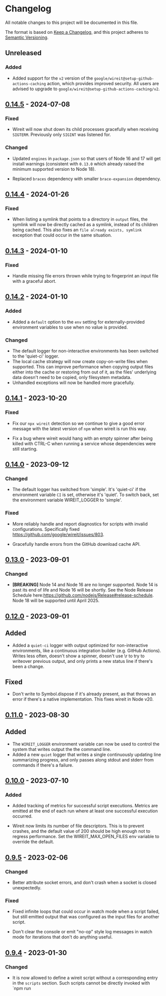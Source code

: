 # Changelog

All notable changes to this project will be documented in this file.

The format is based on [Keep a Changelog](https://keepachangelog.com/en/1.0.0/),
and this project adheres to [Semantic
Versioning](https://semver.org/spec/v2.0.0.html).

## Unreleased

### Added

- Added support for the `v2` version of the
  `google/wireit@setup-github-actions-caching` action, which provides improved
  security. All users are advised to upgrade to
  `google/wireit@setup-github-actions-caching/v2`.

## [0.14.5] - 2024-07-08

### Fixed

- Wireit will now shut down its child processes gracefully when receiving
  `SIGTERM`. Previously only `SIGINT` was listened for.

### Changed

- Updated `engines` in `package.json` so that users of Node 16 and 17 will get
  install warnings (consistent with `0.13.0` which already raised the minimum
  supported version to Node 18).

- Replaced `braces` dependency with smaller `brace-expansion` dependency.

## [0.14.4] - 2024-01-26

### Fixed

- When listing a symlink that points to a directory in `output` files, the
  symlink will now be directly cached as a symlink, instead of its children
  being cached. This also fixes an `file already exists, symlink` exception that
  could occur in the same situation.

## [0.14.3] - 2024-01-10

### Fixed

- Handle missing file errors thrown while trying to fingerprint an input file with a graceful abort.

## [0.14.2] - 2024-01-10

### Added

- Added a `default` option to the `env` setting for externally-provided environment variables to use when no value is provided.

### Changed

- The default logger for non-interactive environments has been switched to the 'quiet-ci' logger.
- The local cache strategy will now create copy-on-write files when supported. This can improve performance when copying output files either into the cache or restoring from out of it, as the files' underlying data doesn't need to be copied, only filesystem metadata.
- Unhandled exceptions will now be handled more gracefully.

## [0.14.1] - 2023-10-20

### Fixed

- Fix our `npx wireit` detection so we continue to give a good error message
  with the latest version of `npm` when wireit is run this way.

- Fix a bug where wireit would hang with an empty spinner after being killed
  with CTRL-C when running a service whose dependencies were still starting.

## [0.14.0] - 2023-09-12

### Changed

- The default logger has switched from 'simple'. It's 'quiet-ci' if the environment variable `CI` is set, otherwise it's 'quiet'. To switch back, set the environment variable WIREIT_LOGGER to 'simple'.

### Fixed

- More reliably handle and report diagnostics for scripts with invalid configurations. Specifically fixed https://github.com/google/wireit/issues/803.

- Gracefully handle errors from the GitHub download cache API.

## [0.13.0] - 2023-09-01

### Changed

- **[BREAKING]** Node 14 and Node 16 are no longer supported. Node 14 is past its end of life and Node 16 will be shortly. See the Node Release Schedule here:https://github.com/nodejs/Release#release-schedule. Node 18 will be supported until April 2025.

## [0.12.0] - 2023-09-01

## Added

- Added a `quiet-ci` logger with output optimized for non-interactive environments, like a continuous integration builder (e.g. GitHub Actions). Writes less often, doesn't show a spinner, doesn't use \r to try to writeover previous output, and only prints a new status line if there's been a change.

## Fixed

- Don't write to Symbol.dispose if it's already present, as that throws an error if there's a native implementation. This fixes wireit in Node v20.

## [0.11.0] - 2023-08-30

## Added

- The `WIREIT_LOGGER` environment variable can now be used to control the system that writes output the the command line.
- Added a new `quiet` logger that writes a single continuously updating line summarizing progress, and only passes along stdout and stderr from commands if there's a failure.

## [0.10.0] - 2023-07-10

### Added

- Added tracking of metrics for successful script executions. Metrics are emitted
  at the end of each run where at least one successful execution occurred.

- Wireit now limits its number of file descriptors. This is to prevent crashes, and the default value of 200 should be high enough not to regress performance. Set the WIREIT_MAX_OPEN_FILES env variable to override the default.

## [0.9.5] - 2023-02-06

### Changed

- Better attribute socket errors, and don't crash when a socket is closed
  unexpectedly.

### Fixed

- Fixed infinite loops that could occur in watch mode when a script failed, but
  still emitted output that was configured as the input files for another
  script.

- Don't clear the console or emit "no-op" style log messages in watch mode for
  iterations that don't do anything useful.

## [0.9.4] - 2023-01-30

### Changed

- It is now allowed to define a wireit script without a corresponding entry in
  the `scripts` section. Such scripts cannot be directly invoked with `npm run
  <script>` or similar, but they can still be used as dependencies by other
  wireit scripts.

## [0.9.3] - 2023-01-03

### Fixed

- In watch mode, watchers are no longer created for `package-lock.json` files
  that don't yet exist at the time of analysis. This saves resources, and on
  Windows should reduce errors such as
  `EBUSY: resource busy or locked, lstat 'C:\DumpStack.log.tmp`.

## [0.9.2] - 2022-12-09

### Fixed

- Fixed bug relating to services not getting shut down following an error in one
  of its dependencies.
- Fixed some cases of errors being logged multiple times.
- Errors are now consistently logged immediately when they occur, instead of
  sometimes only at the end of all execution.

## [0.9.1] - 2022-12-06

### Added

- Added `env` setting which allows either directly assigning environment
  variables, or indicating that an externally-provided environment variable
  should affect the fingerprint (and hence freshness/caching). Example:

```json
{
  "wireit": {
    "bundle:prod": {
      "command": "rollup -c",
      "files": ["lib/**/*.js", "rollup.config.js"],
      "output": ["dist/bundle.js"],
      "env": {
        "MODE": "prod",
        "DEBUG": {
          "external": true
        }
      }
    }
  }
}
```

## [0.9.0] - 2022-11-29

### Changed

- **[BREAKING]** A `watch` argument (without the `--`) is now passed to the
  script, instead of erroring, to make it consistent with all other arguments.
  (The error was previously repoted to aid in migration from `watch` to
  `--watch`, which changed in `v0.6.0).

- **[BREAKING]** The `.yarn/` folder has been added to the list of default
  excluded paths.

- It is now allowed to set the value of a wireit script to e.g.
  `"../node_modules/.bin/wireit"` if you need to directly reference a wireit
  binary in a specific location.

- `yarn.lock` and `pnpm-lock.yaml` are now automatically used as package lock
  files when yarn and pnpm are detected, respectively. (Previously
  `package-lock.json` was always used unless the `packageLocks` array was
  manually set).

### Fixed

- The `--watch` flag can now be passed to chained scripts when using yarn 1.x.
  However due to https://github.com/yarnpkg/yarn/issues/8905, extra arguments
  passed after a `--` are still not supported with yarn 1.x. Please consider
  upgrading to yarn 3.x, or switching to npm.

## [0.8.0] - 2022-11-18

### Added

- **[BREAKING]** The following folders are now excluded by default from both the
  `files` and `output` arrays:

  - `.git/`
  - `.hg/`
  - `.svn/`
  - `.wireit/`
  - `CVS/`
  - `node_modules/`

  In the highly unusual case that you need to reference a file in one of those
  folders, set `allowUsuallyExcludedPaths: true` to remove all default excludes.

### Fixed

- Fixed `Invalid string length` and `heap out of memory` errors when writing the
  fingerprint files for large script graphs.

- Fixed bug where an exclude pattern for a folder with a trailing slash would
  not be applied (e.g. `!foo` worked but `!foo/` did not).

## [0.7.3] - 2022-11-14

### Added

- Added `"service": true` setting, which is well suited for long-running
  processes like servers. A service is started either when it is invoked directly,
  or when another script that depends on it is ready to run. A service is stopped
  when all scripts that depend on it have finished, or when Wireit is exited.

- Added `"cascade": false` setting to dependencies.

  By default, the fingerprint of a script includes the fingerprints of its
  dependencies. This means a script will re-run whenever one of its dependencies
  re-runs, even if the output produced by the dependency didn't actually change.

  Now, if a dependency is annotated with `"cascade": false`, then the
  fingerprint of that dependency will no longer be included in the script's own
  fingerprint. This means a script won't neccessarily re-run just because a
  dependency re-ran — though Wireit will still always run the dependency first
  if it is not up-to-date.

  Using `"cascade": false` can result in faster builds thanks to fewer re-runs,
  but it is very important to specify all of the input files generated by the
  dependency which the script depends on in the `files` array.

  Example:

  ```json
  {
    "wireit": {
      "build": {
        "command": "tsc",
        "files": ["tsconfig.json", "src/**/*.ts"],
        "output": "lib/**",
      },
      "bundle": {
        "command": "rollup -c",
        "files": ["rollup.config.json", "lib/**/*.js", "!lib/test"],
        "output": ["dist/bundle.js"],
        "dependencies": {
          [
            "script": "build",
            "cascade": false
          ]
        }
      }
    }
  }
  ```

### Changed

- Added string length > 0 requirement to the `command`, `dependencies`, `files`,
  `output`, and `packageLocks` properties in `schema.json`.

### Fixed

- Fixed memory leak in watch mode.

- Added graceful recovery from `ECONNRESET` and other connection errors when
  using GitHub Actions caching.

- Fixed bug where a leading slash on a `files` or `output` path was incorrectly
  interpreted as relative to the filesystem root, instead of relative to the
  package, in watch mode.

## [0.7.2] - 2022-09-25

### Fixed

- Fixed issue where a redundant extra run could be triggered in watch mode when
  multiple scripts were watching the same file(s).

### Changed

- stdout color output is now forced when Wireit is run with a text terminal
  attached.

- Default number of scripts run in parallel is now 2x logical CPU cores instead
  of 4x.

## [0.7.1] - 2022-06-27

### Fixed

- 503 "Service Unavailable" HTTP errors returned by the GitHub Actions caching
  service are no longer fatal. Instead, caching will be skipped for the
  remainder of the Wireit run, similar to how 429 "Too Many Requests" errors are
  handled.

## [0.7.0] - 2022-06-17

### Removed

- [**Breaking**] stdout/stderr are no longer replayed. Only if a script is
  actually running will it now produce output to those streams.

## [0.6.1] - 2022-06-15

### Fixed

- Fix out of date files from `0.6.0`.

## [0.6.0] - 2022-06-15

### Added

- You can now pass arbitrary extra arguments to a script by setting them after a
  double-dash, e.g. `npm run build -- --verbose`.

- If you're using Yarn Berry, you can now invoke the shared instance of wireit
  at the root of your workspace from any package's `scripts` entry:

  ```json
  "scripts": {
    "build": "yarn run -TB wireit"
  },
  ```

### Fixed

- Yarn Berry now supports watch mode.

### Changed

- [**Breaking**] Watch mode is now set using `--watch` instead of `watch`, e.g.
  `npm run build --watch`. Using the old `watch` style argument will error until
  an upcoming release, at which point it will be sent to the underlying script,
  consistent with how npm usually behaves.

- Scripts are no longer skipped as fresh if any `output` files were changed,
  added, or removed since the previous run.

- In order for a script to be skipped as fresh, it is now required to specify
  the `output` files. Previously only input `files` were required.

## [0.5.0] - 2022-05-31

### Added

- It is now possible to define a script that only defines `files`. This can be
  useful for organizing groups of shared input files that multiple scripts can
  depend on, such as configuration files.

### Changed

- [**Breaking**] Setting `"output"` on a script that does not have a `"command"`
  is now an error.

- The internal `.wireit/*/state` file was renamed to `.wireit/*/fingerprint`.
  Should have no effect.

- If a script does not define a `"command"`, then fingerprints, lock files, and
  cache entries are no longer written to the `.wireit` directory. This change
  should have no user-facing effect apart from a very minor performance
  improvement.

- Analysis errors encountered in watch mode are no longer fatal. If any
  `package.json` file that was encountered in the failed analysis was modified,
  a new analysis attempt will start.

- Performance improvements to watch mode. Re-analysis of configuration now only
  occurs when a relevant `package.json` file was modified, instead of if any
  file was modified. Filesystem watchers are now re-used across iterations
  unless they are changed by a config update.

## [0.4.3] - 2022-05-15

### Changed

- Install size decreased from 25MB to 2.4MB.

- Total transitive dependencies decreased from 93 to 29.

- New GitHub Actions caching implementation. Should be a drop-in replacement.

### Fixed

- Fixed error formatting for a missing dependency in the same package
  that had a colon in its name. We were drawing the squiggle only under the
  part of the dependency name after the first colon, as though it was a
  cross-package dependency, and the part before the colon was a relative
  path.

## [0.4.2] - 2022-05-13

### Added

- Added `WIREIT_FAILURES` environment variable that controls what happens when a
  script fails (meaning it returned with a non-zero exit code) with the
  following options:

  - `no-new` (default): Allow running scripts to continue, but don't start new
    ones.
  - `continue`: Allow running scripts to continue, and start new ones as long as
    all of their dependencies succeeded.
  - `kill`: Immediately kill running scripts, and don't start new ones.

### Changed

- Default failure mode changed from `continue` to `no-new` (see above for
  definitions).

- A distinct event is now logged when a script is killed intentionally by
  Wireit.

## [0.4.1] - 2022-05-10

### Fixed

- The `Running command` log message now prints immediately before the child
  process is spawned. Previously it would print even if it was blocked by
  parallelism contention.

- Rate limit errors from GitHub Actions are no longer fatal. If it occurs, a
  message will be logged, and caching will be disabled for the remainder of the
  current Wireit process.

### Changed

- If two or more scripts depend on the same invalid config, or if they both
  depend on a script that fails, we now only log about it once.

- We continue analyzing package.json files past the first error so that we
  can show as many potential issues as we can find.

- Added an IDE analyzer interface, so that the VSCode extension can use the
  same logic as the CLI for finding diagnostics.

## [0.4.0] - 2022-05-06

### Changed

- [**Breaking**] A leading `/` on a `files` or `output` glob pattern is now
  interpreted relative to the current package directory. Previously it was
  interpreted relative to the root of the filesystem. In the case of `files`
  (but not `output`), it is still possible to reference files outside of the
  current package with a pattern like `../foo`.

- [**Breaking**] It is now an error to try and cache an `output` file that is
  not contained within the current package.

- Starting to improve error messages by drawing squiggles underneath the
  specific part of the `package.json` file that's in error.

### Fixed

- [**Breaking**] If two or more entirely separate `npm run` commands are run for
  the same Wireit script, only one of them will now be allowed to run at a time,
  while the others wait their turn. This restriction is removed if `output` is
  set to an empty array.

## [0.3.1] - 2022-04-30

### Fixed

- Fixed `replaceAll is not a function` errors when using Node 14 on Windows.

## [0.3.0] - 2022-04-29

### Changed

- The minimum Node version is now `14.14.0` instead of `16.0.0`.

## [0.2.1] - 2022-04-27

### Fixed

- Added support for running scripts with [yarn](https://classic.yarnpkg.com/),
  [pnpm](https://pnpm.io/), and older versions of npm.

## [0.2.0] - 2022-04-26

### Added

- Added support for caching on GitHub Actions. Use the
  `google/wireit@setup-github-actions-caching/v1` action to enable.

### Changed

- [**Breaking**] In the `files` array, matching a directory now matches all
  recursive contents of that directory.

- [**Breaking**] The order of `!exclude` glob patterns in the `files` and
  `output` arrays is now significant. `!exclude` patterns now only apply to the
  patterns that precede it. This allows a file or directory to be re-included
  after exclusion.

- [**Breaking**] It is now an error to include an empty string or all-whitespace
  string in any of these fields:

  - `command`
  - `dependencies`
  - `files`
  - `output`
  - `packageLocks`

- The fingerprint now additionally includes the following fields:

  - The system platform (e.g. `linux`, `win32`).
  - The system CPU architecture (e.g. `x64`).
  - The system Node version (e.g. `16.7.0`).

### Fixed

- Scripts now identify their own package correctly when they are members of npm
  workspaces, and they can be invoked from the root workspace using `-ws`
  commands.

- Give a clearer error message when run with an old npm version.

- When cleaning output, directories will now only be deleted if they are empty.

- When caching output, excluded files will now reliably be skipped. Previously
  they would be copied if the parent directory was also included in the `output`
  glob patterns.

- Symlinks cached to local disk are now restored with verbatim targets, instead
  of resolved targets.

## [0.1.1] - 2022-04-08

### Added

- Added `WIREIT_CACHE` environment variable, which controls caching behavior.
  Can be `local` or `none` to disable.

- Added `if-file-deleted` option to the `clean` settings. In this mode,
  `output` files are deleted if any of the input files have been deleted since
  the last run.

### Changed

- In watch mode, the terminal is now cleared at the start of each run, making it
  easier to distinguish the latest output from previous output.

- In watch mode, a "Watching for file changes" message is now logged at the end
  of each run.

- A "Restored from cache" message is now logged when output was restored from
  cache.

- Caching is now disabled by default when the `CI` environment variable is
  `true`. This variable is automatically set by GitHub Actions and Travis. The
  `WIREIT_CACHE` environment variable takes precedence over this default.

## [0.1.0] - 2022-04-06

### Added

- Limit the number of scripts running at any one time. By default it's 4 \* the
  number of CPU cores. Use the environment variable WIREIT_PARALLEL to override
  this default. Set it to Infinity to go back to unbounded parallelism.

- Added local disk caching. If a script has both its `files` and `output` arrays
  defined, then the `output` files for each run will now be cached inside the
  `.wireit` directory. If a script runs with the same configuration and `files`,
  then the `output` files will be copied from the cache, instead of running the
  script's command.

### Changed

- [**Breaking**] Bumped minimum Node version from `16.0.0` to `16.7.0` in order
  to use `fs.cp`.

### Fixed

- Fixed bug where deleting a file would not trigger a re-run in watch mode.

- Fixed bug which caused `node_modules/` binaries to not be found when crossing
  package boundaries through dependencies.

## [0.0.0] - 2022-04-04

### Added

- Initial release.

[unreleased]: https://github.com/google/wireit/compare/v0.14.5...HEAD
[0.14.5]: https://github.com/google/wireit/compare/v0.14.4...v0.14.5
[0.14.4]: https://github.com/google/wireit/compare/v0.14.3...v0.14.4
[0.14.3]: https://github.com/google/wireit/compare/v0.14.2...v0.14.3
[0.14.2]: https://github.com/google/wireit/compare/v0.14.1...v0.14.2
[0.14.1]: https://github.com/google/wireit/compare/v0.14.0...v0.14.1
[0.14.0]: https://github.com/google/wireit/compare/v0.13.0...v0.14.0
[0.13.0]: https://github.com/google/wireit/compare/v0.12.0...v0.13.0
[0.12.0]: https://github.com/google/wireit/compare/v0.11.0...v0.12.0
[0.11.0]: https://github.com/google/wireit/compare/v0.10.0...v0.11.0
[0.10.0]: https://github.com/google/wireit/compare/v0.9.5...v0.10.0
[0.9.5]: https://github.com/google/wireit/compare/v0.9.4...v0.9.5
[0.9.4]: https://github.com/google/wireit/compare/v0.9.3...v0.9.4
[0.9.3]: https://github.com/google/wireit/compare/v0.9.2...v0.9.3
[0.9.2]: https://github.com/google/wireit/compare/v0.9.1...v0.9.2
[0.9.1]: https://github.com/google/wireit/compare/v0.9.0...v0.9.1
[0.9.0]: https://github.com/google/wireit/compare/v0.8.0...v0.9.0
[0.8.0]: https://github.com/google/wireit/compare/v0.7.3...v0.8.0
[0.7.3]: https://github.com/google/wireit/compare/v0.7.2...v0.7.3
[0.7.2]: https://github.com/google/wireit/compare/v0.7.1...v0.7.2
[0.7.1]: https://github.com/google/wireit/compare/v0.7.0...v0.7.1
[0.7.0]: https://github.com/google/wireit/compare/v0.6.1...v0.7.0
[0.6.1]: https://github.com/google/wireit/compare/v0.6.0...v0.6.1
[0.6.0]: https://github.com/google/wireit/compare/v0.5.0...v0.6.0
[0.5.0]: https://github.com/google/wireit/compare/v0.4.3...v0.5.0
[0.4.3]: https://github.com/google/wireit/compare/v0.4.2...v0.4.3
[0.4.2]: https://github.com/google/wireit/compare/v0.4.1...v0.4.2
[0.4.1]: https://github.com/google/wireit/compare/v0.4.0...v0.4.1
[0.4.0]: https://github.com/google/wireit/compare/v0.3.1...v0.4.0
[0.3.1]: https://github.com/google/wireit/compare/v0.3.0...v0.3.1
[0.3.0]: https://github.com/google/wireit/compare/v0.2.1...v0.3.0
[0.2.1]: https://github.com/google/wireit/compare/v0.2.0...v0.2.1
[0.2.0]: https://github.com/google/wireit/compare/v0.1.1...v0.2.0
[0.1.1]: https://github.com/google/wireit/compare/v0.1.0...v0.1.1
[0.1.0]: https://github.com/google/wireit/compare/v0.0.0...v0.1.0
[0.0.0]: https://github.com/google/wireit/releases/tag/v0.0.0
